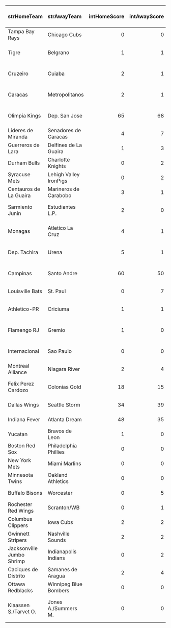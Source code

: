 | strHomeTeam               | strAwayTeam            |   intHomeScore |   intAwayScore | strStatus     | strCountry        | strLeague                       | strSport          | Rating   | TV Listing Link                                                                                                 |
|:--------------------------|:-----------------------|---------------:|---------------:|:--------------|:------------------|:--------------------------------|:------------------|:---------|:----------------------------------------------------------------------------------------------------------------|
| Tampa Bay Rays            | Chicago Cubs           |              0 |              0 | 5th Inning    | USA               | MLB                             | baseball          | 86       | <a href="https://www.mlb.com/schedule">MLB Schedule</a>                                                         |
| Tigre                     | Belgrano               |              1 |              1 | 85            | ARGENTINA         | Liga Profesional                | football          | 58       | <a href="https://www.livesoccertv.com/schedules/">Live Soccer TV</a>                                            |
| Cruzeiro                  | Cuiaba                 |              2 |              1 | 84            | BRAZIL            | Serie A                         | football          | 53       | <a href="https://www.livesoccertv.com/schedules/">Live Soccer TV</a>                                            |
| Caracas                   | Metropolitanos         |              2 |              1 | 85            | VENEZUELA         | Copa Venezuela                  | football          | 42       | <a href="https://www.livesoccertv.com/schedules/">Live Soccer TV</a>                                            |
| Olimpia Kings             | Dep. San Jose          |             65 |             68 | 4th Quarter 3 | PARAGUAY          | LNB - Apertura - Winners        | basketball        | 37       | -                                                                                                               |
| Lideres de Miranda        | Senadores de Caracas   |              4 |              7 | 6th Inning    | VENEZUELA         | LMBP                            | baseball          | 34       | <a href="https://www.youtube.com/@LMBPVE/streams">YouTube</a>                                                   |
| Guerreros de Lara         | Delfines de La Guaira  |              1 |              3 | 6th Inning    | VENEZUELA         | LMBP                            | baseball          | 29       | <a href="https://www.youtube.com/@LMBPVE/streams">YouTube</a>                                                   |
| Durham Bulls              | Charlotte Knights      |              0 |              2 | 5th Inning    | USA               | IL - First stage                | baseball          | 27       | <a href="http://milb.tv/">MiLB.TV</a>                                                                           |
| Syracuse Mets             | Lehigh Valley IronPigs |              0 |              2 | 5th Inning    | USA               | IL - First stage                | baseball          | 27       | <a href="http://milb.tv/">MiLB.TV</a>                                                                           |
| Centauros de La Guaira    | Marineros de Carabobo  |              3 |              1 | 5th Inning    | VENEZUELA         | LMBP                            | baseball          | 27       | <a href="https://www.youtube.com/@LMBPVE/streams">YouTube</a>                                                   |
| Sarmiento Junin           | Estudiantes L.P.       |              2 |              0 | 78            | ARGENTINA         | Liga Profesional                | football          | 24       | <a href="https://www.livesoccertv.com/schedules/">Live Soccer TV</a>                                            |
| Monagas                   | Atletico La Cruz       |              4 |              1 | 82            | VENEZUELA         | Copa Venezuela                  | football          | 21       | <a href="https://www.livesoccertv.com/schedules/">Live Soccer TV</a>                                            |
| Dep. Tachira              | Urena                  |              5 |              1 | 84            | VENEZUELA         | Copa Venezuela                  | football          | 17       | <a href="https://www.livesoccertv.com/schedules/">Live Soccer TV</a>                                            |
| Campinas                  | Santo Andre            |             60 |             50 | 3rd Quarter 7 | BRAZIL            | LBF Women - Play Offs           | basketball        | -4       | <a href="https://www.youtube.com/@LiveBasketballBR/streams">YouTube</a>                                         |
| Louisville Bats           | St. Paul               |              0 |              7 | 5th Inning    | USA               | IL - First stage                | baseball          | -7       | <a href="http://milb.tv/">MiLB.TV</a>                                                                           |
| Athletico-PR              | Criciuma               |              1 |              1 | 42            | BRAZIL            | Serie A                         | football          |          | <a href="https://www.livesoccertv.com/schedules/">Live Soccer TV</a>                                            |
| Flamengo RJ               | Gremio                 |              1 |              0 | 43            | BRAZIL            | Serie A                         | football          |          | <a href="https://www.livesoccertv.com/schedules/">Live Soccer TV</a>                                            |
| Internacional             | Sao Paulo              |              0 |              0 | 39            | BRAZIL            | Serie A                         | football          |          | <a href="https://www.livesoccertv.com/schedules/">Live Soccer TV</a>                                            |
| Montreal Alliance         | Niagara River          |              2 |              4 | 1st Quarter 3 | CANADA            | CEBL                            | basketball        |          | <a href="https://plus.cebl.ca/">CEBL+</a>                                                                       |
| Felix Perez Cardozo       | Colonias Gold          |             18 |             15 | 1st Quarter 7 | PARAGUAY          | LNB - Apertura - Winners        | basketball        |          | -                                                                                                               |
| Dallas Wings              | Seattle Storm          |             34 |             39 | 2nd Quarter 8 | USA               | WNBA                            | basketball        |          | <a href="https://www.wnba.com/schedule?season=2024&month=all">WNBA Schedule</a>                                 |
| Indiana Fever             | Atlanta Dream          |             48 |             35 | 2nd Quarter 8 | USA               | WNBA                            | basketball        |          | <a href="https://www.wnba.com/schedule?season=2024&month=all">WNBA Schedule</a>                                 |
| Yucatan                   | Bravos de Leon         |              1 |              0 | 2nd Inning    | MEXICO            | LMB                             | baseball          |          | <a href="https://www.youtube.com/results?search_query=liga+mexicana+de+beisbol&sp=EgJAAQ%253D%253D">YouTube</a> |
| Boston Red Sox            | Philadelphia Phillies  |              0 |              0 | 2nd Inning    | USA               | MLB                             | baseball          |          | <a href="https://www.mlb.com/schedule">MLB Schedule</a>                                                         |
| New York Mets             | Miami Marlins          |              0 |              0 | 3rd Inning    | USA               | MLB                             | baseball          |          | <a href="https://www.mlb.com/schedule">MLB Schedule</a>                                                         |
| Minnesota Twins           | Oakland Athletics      |              0 |              0 | 1st Inning    | USA               | MLB                             | baseball          |          | <a href="https://www.mlb.com/schedule">MLB Schedule</a>                                                         |
| Buffalo Bisons            | Worcester              |              0 |              5 | 4th Inning    | USA               | IL - First stage                | baseball          |          | <a href="http://milb.tv/">MiLB.TV</a>                                                                           |
| Rochester Red Wings       | Scranton/WB            |              0 |              1 | 4th Inning    | USA               | IL - First stage                | baseball          |          | <a href="http://milb.tv/">MiLB.TV</a>                                                                           |
| Columbus Clippers         | Iowa Cubs              |              2 |              2 | 2nd Inning    | USA               | IL - First stage                | baseball          |          | <a href="http://milb.tv/">MiLB.TV</a>                                                                           |
| Gwinnett Stripers         | Nashville Sounds       |              2 |              2 | 2nd Inning    | USA               | IL - First stage                | baseball          |          | <a href="http://milb.tv/">MiLB.TV</a>                                                                           |
| Jacksonville Jumbo Shrimp | Indianapolis Indians   |              0 |              2 | 3rd Inning    | USA               | IL - First stage                | baseball          |          | <a href="http://milb.tv/">MiLB.TV</a>                                                                           |
| Caciques de Distrito      | Samanes de Aragua      |              2 |              4 | 2nd Inning    | VENEZUELA         | LMBP                            | baseball          |          | <a href="https://www.youtube.com/@LMBPVE/streams">YouTube</a>                                                   |
| Ottawa Redblacks          | Winnipeg Blue Bombers  |              0 |              0 | 1st Quarter 2 | CANADA            | CFL                             | american-football |          | <a href="https://www.cfl.ca/plus/">CFL+</a>                                                                     |
| Klaassen S./Tarvet O.     | Jones A./Summers M.    |              0 |              0 | Set 1         | ITF MEN - DOUBLES | M15 San Diego, CA 3 (USA), hard | tennis            |          | <a href="https://live.itftennis.com/en/live-streams/">ITF Live Streams</a>                                      |
